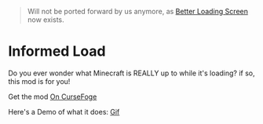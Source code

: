 > Will not be ported forward by us anymore, as [Better Loading Screen](https://www.curseforge.com/minecraft/mc-mods/betterloadingscreen) now exists.

# Informed Load
Do you ever wonder what Minecraft is REALLY up to while it's loading? if so, this mod is for you!

Get the mod [On CurseFoge](https://minecraft.curseforge.com/projects/informed-load-fabric)

Here's a Demo of what it does:
[Gif](https://i.postimg.cc/7hyf8Brs/gif.gif)
